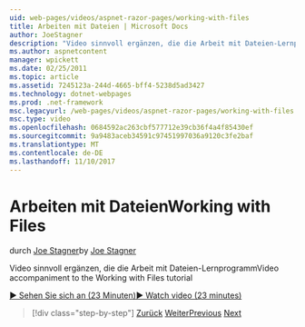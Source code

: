 ```yaml
---
uid: web-pages/videos/aspnet-razor-pages/working-with-files
title: Arbeiten mit Dateien | Microsoft Docs
author: JoeStagner
description: "Video sinnvoll ergänzen, die die Arbeit mit Dateien-Lernprogramm"
ms.author: aspnetcontent
manager: wpickett
ms.date: 02/25/2011
ms.topic: article
ms.assetid: 7245123a-244d-4665-bff4-5238d5ad3427
ms.technology: dotnet-webpages
ms.prod: .net-framework
msc.legacyurl: /web-pages/videos/aspnet-razor-pages/working-with-files
msc.type: video
ms.openlocfilehash: 0684592ac263cbf577712e39cb36f4a4f85430ef
ms.sourcegitcommit: 9a9483aceb34591c97451997036a9120c3fe2baf
ms.translationtype: MT
ms.contentlocale: de-DE
ms.lasthandoff: 11/10/2017
---
```

<a name="working-with-files"></a><span data-ttu-id="ff114-103">Arbeiten mit Dateien</span><span class="sxs-lookup"><span data-stu-id="ff114-103">Working with Files</span></span>
====================
<span data-ttu-id="ff114-104">durch [Joe Stagner](https://github.com/JoeStagner)</span><span class="sxs-lookup"><span data-stu-id="ff114-104">by [Joe Stagner](https://github.com/JoeStagner)</span></span>

<span data-ttu-id="ff114-105">Video sinnvoll ergänzen, die die Arbeit mit Dateien-Lernprogramm</span><span class="sxs-lookup"><span data-stu-id="ff114-105">Video accompaniment to the Working with Files tutorial</span></span>

[<span data-ttu-id="ff114-106">&#9654; Sehen Sie sich an (23 Minuten)</span><span class="sxs-lookup"><span data-stu-id="ff114-106">&#9654; Watch video (23 minutes)</span></span>](https://channel9.msdn.com/Blogs/ASP-NET-Site-Videos/working-with-files)

>[!div class="step-by-step"]
<span data-ttu-id="ff114-107">[Zurück](displaying-data-in-a-chart-part-2.md)
[Weiter](working-with-images.md)</span><span class="sxs-lookup"><span data-stu-id="ff114-107">[Previous](displaying-data-in-a-chart-part-2.md)
[Next](working-with-images.md)</span></span>
